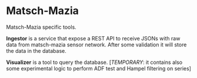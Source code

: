 # Matsch-Mazia

Matsch-Mazia specific tools.

**Ingestor** is a service that expose a REST API to receive JSONs with raw data from matsch-mazia sensor network. After some validation it will store the data in the database.

**Visualizer** is a tool to query the database. [*TEMPORARY*: it contains also some experimental logic to perform ADF test and Hampel filtering on series]